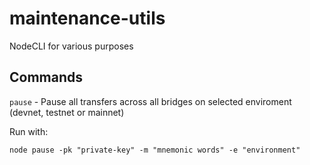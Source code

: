 # maintenance-utils
NodeCLI for various purposes

## Commands

```pause``` - Pause all transfers across all bridges on selected enviroment (devnet, testnet or mainnet)

Run with:

```
node pause -pk "private-key" -m "mnemonic words" -e "environment"
```